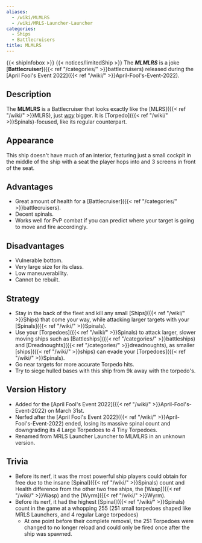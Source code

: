 ```yaml
---
aliases:
  - /wiki/MLMLRS
  - /wiki/MRLS-Launcher-Launcher
categories:
  - Ships
  - Battlecruisers
title: MLMLRS
---
```


{{< shipInfobox >}} {{< notices/limitedShip >}} The **_MLMLRS_** is a joke [**Battlecruiser**]({{< ref "/categories/" >}}battlecruisers) released during the [April Fool's Event 2022]({{< ref "/wiki/" >}}April-Fool's-Event-2022).

## Description

The **MLMLRS** is a Battlecruiser that looks exactly like the [MLRS]({{< ref "/wiki/" >}}MLRS), just _<u>way</u>_ bigger. It is [Torpedo]({{< ref "/wiki/" >}}Spinals)-focused, like its regular counterpart.

## Appearance

This ship doesn't have much of an interior, featuring just a small cockpit in the middle of the ship with a seat the player hops into and 3 screens in front of the seat.

## Advantages

- Great amount of health for a [Battlecruiser]({{< ref "/categories/" >}}battlecruisers).
- Decent spinals.
- Works well for PvP combat if you can predict where your target is going to move and fire accordingly.

## Disadvantages

- Vulnerable bottom.
- Very large size for its class.
- Low maneuverability.
- Cannot be rebuilt.

## Strategy

- Stay in the back of the fleet and kill any small [Ships]({{< ref "/wiki/" >}}Ships) that come your way, while attacking larger targets with your [Spinals]({{< ref "/wiki/" >}}Spinals).
- Use your [Torpedoes]({{< ref "/wiki/" >}}Spinals) to attack larger, slower moving ships such as [Battleships]({{< ref "/categories/" >}}battleships) and [Dreadnoughts]({{< ref "/categories/" >}}dreadnoughts), as smaller [ships]({{< ref "/wiki/" >}}ships) can evade your [Torpedoes]({{< ref "/wiki/" >}}Spinals).
- Go near targets for more accurate Torpedo hits.
- Try to siege hulled bases with this ship from 9k away with the torpedo's.

## Version History

- Added for the [April Fool's Event 2022]({{< ref "/wiki/" >}}April-Fool's-Event-2022) on March 31st.
- Nerfed after the [April Fool's Event 2022]({{< ref "/wiki/" >}}April-Fool's-Event-2022) ended, losing its massive spinal count and downgrading its 4 Large Torpedoes to 4 Tiny Torpedoes.
- Renamed from MRLS Launcher Launcher to MLMLRS in an unknown version.

## Trivia

- Before its nerf, it was the most powerful ship players could obtain for free due to the insane [Spinal]({{< ref "/wiki/" >}}Spinals) count and Health difference from the other two free ships, the [Wasp]({{< ref "/wiki/" >}}Wasp) and the [Wyrm]({{< ref "/wiki/" >}}Wyrm).
- Before its nerf, it had the highest [Spinal]({{< ref "/wiki/" >}}Spinals) count in the game at a whopping 255 (251 small torpedoes shaped like MRLS Launchers, and 4 regular Large torpedoes)
  - At one point before their complete removal, the 251 Torpedoes were changed to no longer reload and could only be fired once after the ship was spawned.
